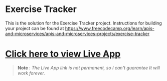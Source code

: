 # Exercise Tracker

This is the solution for the Exercise Tracker project. Instructions for building your project can be found at https://www.freecodecamp.org/learn/apis-and-microservices/apis-and-microservices-projects/exercise-tracker


# [Click here to view Live App](https://l.prabesharyal.info.np/uubWMs)
> __Note__ : *The Live App link is not permanent, so  I can't guarantee It will work forever.* 